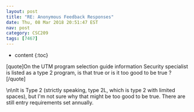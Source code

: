 ```yaml
---
layout: post
title: "RE: Anonymous Feedback Responses"
date: Thu, 08 Mar 2018 20:51:47 EST
nav: post
category: CSC209
tags: [7467]
---
```


* content
{:toc}

[quote]On the UTM program selection guide information Security specialist is listed as a type 2 program, is that true or is it too good to be true ?[/quote]
<!-- more -->
<p>\n\nIt is Type 2 (strictly speaking, type 2L, which is type 2 with limited spaces), but I'm not sure why that might be too good to be true. There are still entry requirements set annually.</p>
